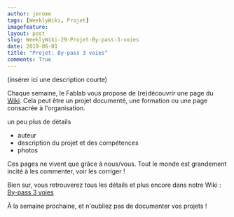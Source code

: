 ```yaml
---
author: jerome
tags: [WeeklyWiki, Projet]
imagefeature:
layout: post
slug: WeeklyWiki-29-Projet-By-pass-3-voies
date: 2019-06-01
title: "Projet: By-pass 3 voies"
comments: True
---
```


(insérer ici une description courte)

Chaque semaine, le Fablab vous propose de (re)découvrir une page du [Wiki](https://wiki.fablab-lannion.org). Cela peut être un projet documenté, une formation ou une page consacrée à l'organisation.

un peu plus de détails
* auteur
* description du projet et des compétences
* photos

Ces pages ne vivent que grâce à nous/vous. Tout le monde est grandement incité à les commenter, voir les corriger !

Bien sur, vous retrouverez tous les détails et plus encore dans notre Wiki : [By-pass 3 voies](https://wiki.fablab-lannion.org/index.php?title=By-pass_3_voies)

À la semaine prochaine, et n'oubliez pas de documenter vos projets !

